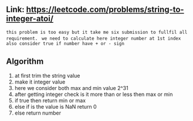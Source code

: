 ## Link: https://leetcode.com/problems/string-to-integer-atoi/

`this problem is too easy but it take me six submission to fullfil all requirement.`
` we need to calculate here integer number at 1st index also consider true if number have + or - sign`

## Algorithm
1. at first trim the string value 
2. make it integer value
3. here we consider both max and min value 2^31 
4. after getting integer check is it more than or less then max or min 
5. if true then return min or max
6. else if is the value is NaN return 0
7. else return number